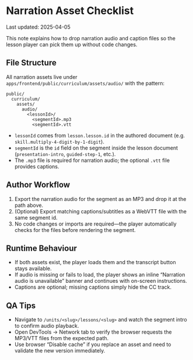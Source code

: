 # Narration Asset Checklist

Last updated: 2025-04-05

This note explains how to drop narration audio and caption files so the lesson player can pick them up without code changes.

## File Structure

All narration assets live under `apps/frontend/public/curriculum/assets/audio/` with the pattern:

```
public/
  curriculum/
    assets/
      audio/
        <lessonId>/
          <segmentId>.mp3
          <segmentId>.vtt
```

- `lessonId` comes from `lesson.lesson.id` in the authored document (e.g. `skill.multiply-4-digit-by-1-digit`).
- `segmentId` is the `id` field on the segment inside the lesson document (`presentation-intro`, `guided-step-1`, etc.).
- The `.mp3` file is required for narration audio; the optional `.vtt` file provides captions.

## Author Workflow

1. Export the narration audio for the segment as an MP3 and drop it at the path above.
2. (Optional) Export matching captions/subtitles as a WebVTT file with the same segment id.
3. No code changes or imports are required—the player automatically checks for the files before rendering the segment.

## Runtime Behaviour

- If both assets exist, the player loads them and the transcript button stays available.
- If audio is missing or fails to load, the player shows an inline “Narration audio is unavailable” banner and continues with on-screen instructions.
- Captions are optional; missing captions simply hide the CC track.

## QA Tips

- Navigate to `/units/<slug>/lessons/<slug>` and watch the segment intro to confirm audio playback.
- Open DevTools → Network tab to verify the browser requests the MP3/VTT files from the expected path.
- Use browser “Disable cache” if you replace an asset and need to validate the new version immediately.
